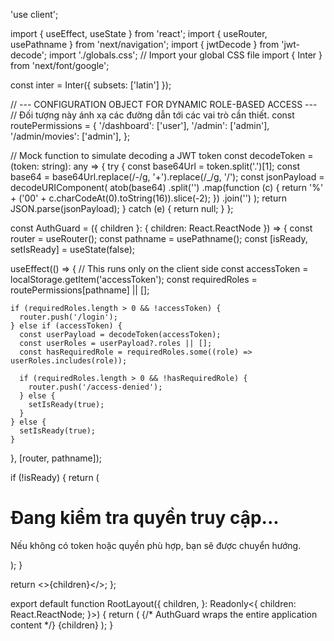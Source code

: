 'use client';

import { useEffect, useState } from 'react';
import { useRouter, usePathname } from 'next/navigation';
import { jwtDecode } from 'jwt-decode';
import './globals.css'; // Import your global CSS file
import { Inter } from 'next/font/google';

const inter = Inter({ subsets: ['latin'] });

// --- CONFIGURATION OBJECT FOR DYNAMIC ROLE-BASED ACCESS ---
// Đối tượng này ánh xạ các đường dẫn tới các vai trò cần thiết.
const routePermissions = {
  '/dashboard': ['user'],
  '/admin': ['admin'],
  '/admin/movies': ['admin'],
};

// Mock function to simulate decoding a JWT token
const decodeToken = (token: string): any => {
  try {
    const base64Url = token.split('.')[1];
    const base64 = base64Url.replace(/-/g, '+').replace(/_/g, '/');
    const jsonPayload = decodeURIComponent(
      atob(base64)
        .split('')
        .map(function (c) {
          return '%' + ('00' + c.charCodeAt(0).toString(16)).slice(-2);
        })
        .join('')
    );
    return JSON.parse(jsonPayload);
  } catch (e) {
    return null;
  }
};

const AuthGuard = ({ children }: { children: React.ReactNode }) => {
  const router = useRouter();
  const pathname = usePathname();
  const [isReady, setIsReady] = useState(false);

  useEffect(() => {
    // This runs only on the client side
    const accessToken = localStorage.getItem('accessToken');
    const requiredRoles = routePermissions[pathname] || [];

    if (requiredRoles.length > 0 && !accessToken) {
      router.push('/login');
    } else if (accessToken) {
      const userPayload = decodeToken(accessToken);
      const userRoles = userPayload?.roles || [];
      const hasRequiredRole = requiredRoles.some((role) => userRoles.includes(role));

      if (requiredRoles.length > 0 && !hasRequiredRole) {
        router.push('/access-denied');
      } else {
        setIsReady(true);
      }
    } else {
      setIsReady(true);
    }
  }, [router, pathname]);

  if (!isReady) {
    return (
      <div className="flex flex-col items-center justify-center min-h-screen bg-gray-200 dark:bg-gray-800 text-gray-800 dark:text-gray-200 p-4">
        <h1 className="text-2xl font-bold mb-4">Đang kiểm tra quyền truy cập...</h1>
        <p className="text-lg">Nếu không có token hoặc quyền phù hợp, bạn sẽ được chuyển hướng.</p>
      </div>
    );
  }

  return <>{children}</>;
};

export default function RootLayout({
  children,
}: Readonly<{
  children: React.ReactNode;
}>) {
  return (
    <html lang="vi">
      <body className={inter.className}>
        {/* AuthGuard wraps the entire application content */}
        <AuthGuard>{children}</AuthGuard>
      </body>
    </html>
  );
}
